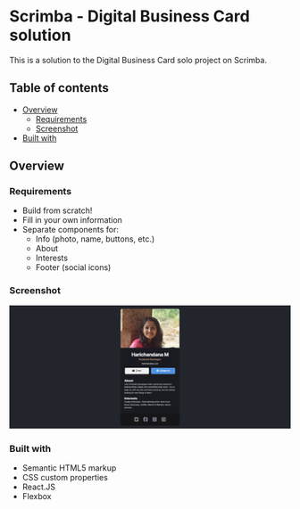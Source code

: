 # Scrimba - Digital Business Card solution
This is a solution to the Digital Business Card solo project on Scrimba.

## Table of contents
- [Overview](#overview)
  - [Requirements](#requirements)
  - [Screenshot](#screenshot)
- [Built with](#built-with)

## Overview
### Requirements
* Build from scratch!
* Fill in your own information
* Separate components for:
  * Info (photo, name, buttons, etc.)
  * About
  * Interests
  * Footer (social icons)

### Screenshot
![Screenshot of final project](/images/screenshot.png)

### Built with

- Semantic HTML5 markup
- CSS custom properties
- React.JS
- Flexbox
